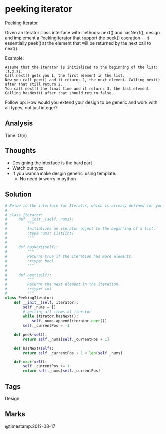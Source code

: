 # peeking iterator

[Peeking Iterator](https://leetcode.com/problems/peeking-iterator)

Given an Iterator class interface with methods: next\(\) and hasNext\(\), design and implement a PeekingIterator that support the peek\(\) operation -- it essentially peek\(\) at the element that will be returned by the next call to next\(\).

Example:

```text
Assume that the iterator is initialized to the beginning of the list: [1,2,3].
Call next() gets you 1, the first element in the list.
Now you call peek() and it returns 2, the next element. Calling next() after that still return 2. 
You call next() the final time and it returns 3, the last element. 
Calling hasNext() after that should return false.
```

Follow up: How would you extend your design to be generic and work with all types, not just integer?

## Analysis

Time: O\(n\)

## Thoughts

* Designing the interface is the hard part 
* Watch out typo 
* If you wanna make desgin generic, using template. 
  * No need to worry in python 

## Solution

```python
# Below is the interface for Iterator, which is already defined for you.
#
# class Iterator:
#     def __init__(self, nums):
#         """
#         Initializes an iterator object to the beginning of a list.
#         :type nums: List[int]
#         """
#
#     def hasNext(self):
#         """
#         Returns true if the iteration has more elements.
#         :rtype: bool
#         """
#
#     def next(self):
#         """
#         Returns the next element in the iteration.
#         :rtype: int
#         """
class PeekingIterator:
    def __init__(self, iterator):
        self._nums = []
        # getting all items of iterator
        while iterator.hasNext():
            self._nums.append(iterator.next())
        self._currentPos = -1

    def peek(self):
        return self._nums[self._currentPos + 1]

    def hasNext(self):
        return self._currentPos + 1 < len(self._nums)        

    def next(self):
        self._currentPos += 1
        return self._nums[self._currentPos]
```

## Tags

Design

## Marks

@timestamp:2019-08-17

